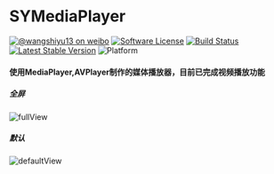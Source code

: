 # SYMediaPlayer
[![@wangshiyu13 on weibo](http://img.shields.io/badge/weibo-%40qiniutek-blue.svg)](http://weibo.com/2096908353/)
[![Software License](https://img.shields.io/badge/license-MIT-brightgreen.svg)](LICENSE.md)
[![Build Status](https://travis-ci.org/qiniu/objc-sdk.svg?branch=master)](https://travis-ci.org/qiniu/objc-sdk)
[![Latest Stable Version](http://img.shields.io/cocoapods/v/Qiniu.svg)](https://github.com/qiniu/objc-sdk/releases)
![Platform](http://img.shields.io/cocoapods/p/Qiniu.svg)
#### 使用MediaPlayer,AVPlayer制作的媒体播放器，目前已完成视频播放功能
##### 全屏
![fullView](https://github.com/wangshiyu13/SYMediaPlayer/blob/master/SYMeidaPlayer/fullView.jpg)
##### 默认
![defaultView](https://github.com/wangshiyu13/SYMediaPlayer/blob/master/SYMeidaPlayer/defaultView.jpg)
